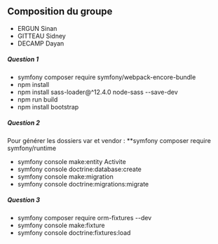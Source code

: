 ## Composition du groupe

- ERGUN Sinan
- GITTEAU Sidney
- DECAMP Dayan 



##### Question 1

- symfony composer require symfony/webpack-encore-bundle
- npm install
- npm install sass-loader@^12.4.0 node-sass --save-dev
- npm run build
- npm install bootstrap

##### Question 2

<p>Pour générer les dossiers var et vendor : **symfony composer require symfony/runtime</p>

- symfony console make:entity Activite
- symfony console doctrine:database:create
- symfony console make:migration
- symfony console doctrine:migrations:migrate

##### Question 3

- symfony composer require orm-fixtures --dev
- symfony console make:fixture
- symfony console doctrine:fixtures:load